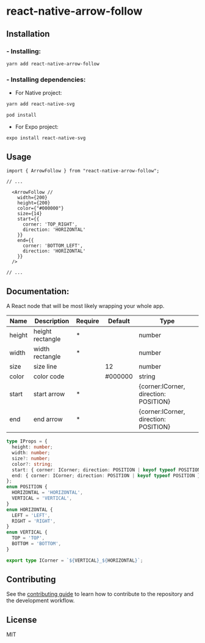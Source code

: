 # react-native-arrow-follow

## Installation

### - Installing:
```sh
yarn add react-native-arrow-follow
```


### - Installing dependencies:

- For Native project:
```sh
yarn add react-native-svg

pod install
```
- For Expo project:
```sh
expo install react-native-svg
```


## Usage

```tsx
import { ArrowFollow } from "react-native-arrow-follow";

// ...

  <ArrowFollow //
    width={200}
    height={200}
    color={"#000000"}
    size={14}
    start={{
      corner: 'TOP_RIGHT',
      direction: 'HORIZONTAL'
    }}
    end={{
      corner: 'BOTTOM_LEFT',
      direction: 'HORIZONTAL'
    }}
  />

// ...

```

## Documentation:

A React node that will be most likely wrapping your whole app.

| Name       | Description        | Require  | Default  | Type                                     |
| ---------- | ------------------ | -------- | -------- | ---------------------------------------- |
| height     | height rectangle   |     *    |          | number                                   |
| width      | width rectangle    |     *    |          | number                                   |
| size       | size line          |          | 12       | number                                   |
| color      | color code         |          | #000000  | string                                   |
| start      | start arrow        |     *    |          | {corner:ICorner, direction: POSITION}    |
| end        | end arrow          |     *    |          | {corner:ICorner, direction: POSITION}    |


```ts
type IProps = {
  height: number;
  width: number;
  size?: number;
  color?: string;
  start: { corner: ICorner; direction: POSITION | keyof typeof POSITION };
  end: { corner: ICorner; direction: POSITION | keyof typeof POSITION };
};
enum POSITION {
  HORIZONTAL = 'HORIZONTAL',
  VERTICAL = 'VERTICAL',
}
enum HORIZONTAL {
  LEFT = 'LEFT',
  RIGHT = 'RIGHT',
}
enum VERTICAL {
  TOP = 'TOP',
  BOTTOM = 'BOTTOM',
}

export type ICorner = `${VERTICAL}_${HORIZONTAL}`;
```

## Contributing

See the [contributing guide](CONTRIBUTING.md) to learn how to contribute to the repository and the development workflow.

## License

MIT
